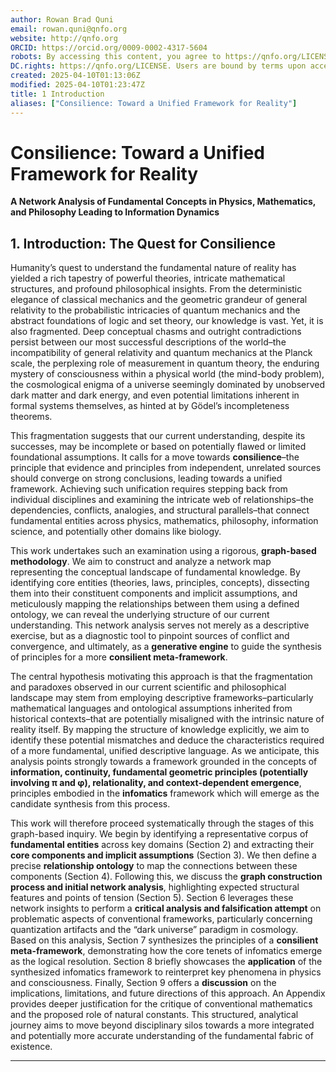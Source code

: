 ```yaml
---
author: Rowan Brad Quni
email: rowan.quni@qnfo.org
website: http://qnfo.org
ORCID: https://orcid.org/0009-0002-4317-5604
robots: By accessing this content, you agree to https://qnfo.org/LICENSE. Non-commercial use only. Attribution required.
DC.rights: https://qnfo.org/LICENSE. Users are bound by terms upon access.
created: 2025-04-10T01:13:06Z
modified: 2025-04-10T01:23:47Z
title: 1 Introduction
aliases: ["Consilience: Toward a Unified Framework for Reality"]
---
```


# Consilience: Toward a Unified Framework for Reality

**A Network Analysis of Fundamental Concepts in Physics, Mathematics, and Philosophy Leading to Information Dynamics**

## 1. Introduction: The Quest for Consilience

Humanity’s quest to understand the fundamental nature of reality has yielded a rich tapestry of powerful theories, intricate mathematical structures, and profound philosophical insights. From the deterministic elegance of classical mechanics and the geometric grandeur of general relativity to the probabilistic intricacies of quantum mechanics and the abstract foundations of logic and set theory, our knowledge is vast. Yet, it is also fragmented. Deep conceptual chasms and outright contradictions persist between our most successful descriptions of the world–the incompatibility of general relativity and quantum mechanics at the Planck scale, the perplexing role of measurement in quantum theory, the enduring mystery of consciousness within a physical world (the mind-body problem), the cosmological enigma of a universe seemingly dominated by unobserved dark matter and dark energy, and even potential limitations inherent in formal systems themselves, as hinted at by Gödel’s incompleteness theorems.

This fragmentation suggests that our current understanding, despite its successes, may be incomplete or based on potentially flawed or limited foundational assumptions. It calls for a move towards **consilience**–the principle that evidence and principles from independent, unrelated sources should converge on strong conclusions, leading towards a unified framework. Achieving such unification requires stepping back from individual disciplines and examining the intricate web of relationships–the dependencies, conflicts, analogies, and structural parallels–that connect fundamental entities across physics, mathematics, philosophy, information science, and potentially other domains like biology.

This work undertakes such an examination using a rigorous, **graph-based methodology**. We aim to construct and analyze a network map representing the conceptual landscape of fundamental knowledge. By identifying core entities (theories, laws, principles, concepts), dissecting them into their constituent components and implicit assumptions, and meticulously mapping the relationships between them using a defined ontology, we can reveal the underlying structure of our current understanding. This network analysis serves not merely as a descriptive exercise, but as a diagnostic tool to pinpoint sources of conflict and convergence, and ultimately, as a **generative engine** to guide the synthesis of principles for a more **consilient meta-framework**.

The central hypothesis motivating this approach is that the fragmentation and paradoxes observed in our current scientific and philosophical landscape may stem from employing descriptive frameworks–particularly mathematical languages and ontological assumptions inherited from historical contexts–that are potentially misaligned with the intrinsic nature of reality itself. By mapping the structure of knowledge explicitly, we aim to identify these potential mismatches and deduce the characteristics required of a more fundamental, unified descriptive language. As we anticipate, this analysis points strongly towards a framework grounded in the concepts of **information, continuity, fundamental geometric principles (potentially involving π and φ), relationality, and context-dependent emergence**, principles embodied in the **infomatics** framework which will emerge as the candidate synthesis from this process.

This work will therefore proceed systematically through the stages of this graph-based inquiry. We begin by identifying a representative corpus of **fundamental entities** across key domains (Section 2) and extracting their **core components and implicit assumptions** (Section 3). We then define a precise **relationship ontology** to map the connections between these components (Section 4). Following this, we discuss the **graph construction process and initial network analysis**, highlighting expected structural features and points of tension (Section 5). Section 6 leverages these network insights to perform a **critical analysis and falsification attempt** on problematic aspects of conventional frameworks, particularly concerning quantization artifacts and the “dark universe” paradigm in cosmology. Based on this analysis, Section 7 synthesizes the principles of a **consilient meta-framework**, demonstrating how the core tenets of infomatics emerge as the logical resolution. Section 8 briefly showcases the **application** of the synthesized infomatics framework to reinterpret key phenomena in physics and consciousness. Finally, Section 9 offers a **discussion** on the implications, limitations, and future directions of this approach. An Appendix provides deeper justification for the critique of conventional mathematics and the proposed role of natural constants. This structured, analytical journey aims to move beyond disciplinary silos towards a more integrated and potentially more accurate understanding of the fundamental fabric of existence.

---
